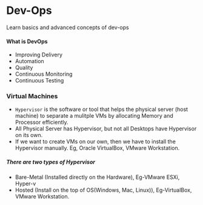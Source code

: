 # Dev-Ops
Learn basics and advanced concepts of dev-ops

#### What is DevOps
 - Improving Delivery
 - Automation
 - Quality
 - Continuous Monitoring
 - Continuous Testing

### Virtual Machines
- `Hypervisor` is the software or tool that helps the physical server (host machine) to separate a mulitple VMs by allocating Memory and Processor efficiently.
- All Physical Server has Hypervisor, but not all Desktops have Hypervisor on its own.
- If we want to create VMs on our own, then we have to install the Hypervisor manually. Eg, Oracle VirtualBox, VMware Workstation.
##### There are two types of Hypervisor
 * Bare-Metal (Installed directly on the Hardware), Eg-VMware ESXi, Hyper-v
 * Hosted (Install on the top of OS(Windows, Mac, Linux)), Eg-VirtualBox, VMware Workstation.